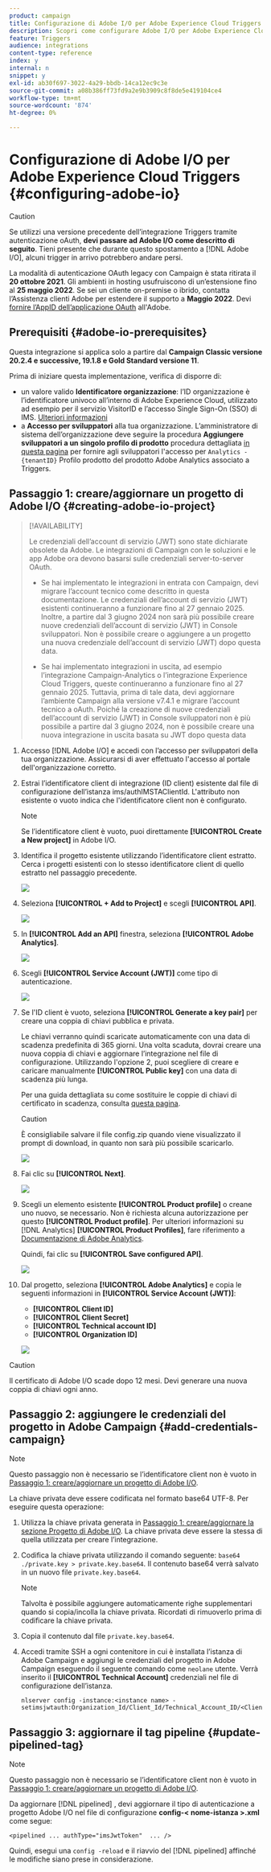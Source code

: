 ```yaml
---
product: campaign
title: Configurazione di Adobe I/O per Adobe Experience Cloud Triggers
description: Scopri come configurare Adobe I/O per Adobe Experience Cloud Triggers
feature: Triggers
audience: integrations
content-type: reference
index: y
internal: n
snippet: y
exl-id: ab30f697-3022-4a29-bbdb-14ca12ec9c3e
source-git-commit: a08b386ff73fd9a2e9b3909c8f8de5e419104ce4
workflow-type: tm+mt
source-wordcount: '874'
ht-degree: 0%

---
```


# Configurazione di Adobe I/O per Adobe Experience Cloud Triggers {#configuring-adobe-io}

>[!CAUTION]
>
>Se utilizzi una versione precedente dell’integrazione Triggers tramite autenticazione oAuth, **devi passare ad Adobe I/O come descritto di seguito**.
>Tieni presente che durante questo spostamento a [!DNL Adobe I/O], alcuni trigger in arrivo potrebbero andare persi.
>
>La modalità di autenticazione OAuth legacy con Campaign è stata ritirata il **20 ottobre 2021**. Gli ambienti in hosting usufruiscono di un’estensione fino al **25 maggio 2022**. Se sei un cliente on-premise o ibrido, contatta l’Assistenza clienti Adobe per estendere il supporto a **Maggio 2022**. Devi [fornire l’AppID dell’applicazione OAuth](../../integrations/using/configuring-pipeline.md#step-optional) all&#39;Adobe.

## Prerequisiti {#adobe-io-prerequisites}

Questa integrazione si applica solo a partire dal **Campaign Classic versione 20.2.4 e successive, 19.1.8 e Gold Standard versione 11**.

Prima di iniziare questa implementazione, verifica di disporre di:

* un valore valido **Identificatore organizzazione**: l’ID organizzazione è l’identificatore univoco all’interno di Adobe Experience Cloud, utilizzato ad esempio per il servizio VisitorID e l’accesso Single Sign-On (SSO) di IMS. [Ulteriori informazioni](https://experienceleague.adobe.com/docs/core-services/interface/administration/organizations.html?lang=it)
* a **Accesso per sviluppatori** alla tua organizzazione. L’amministratore di sistema dell’organizzazione deve seguire la procedura **Aggiungere sviluppatori a un singolo profilo di prodotto** procedura dettagliata [in questa pagina](https://helpx.adobe.com/enterprise/using/manage-developers.html) per fornire agli sviluppatori l&#39;accesso per `Analytics - {tenantID}` Profilo prodotto del prodotto Adobe Analytics associato a Triggers.

## Passaggio 1: creare/aggiornare un progetto di Adobe I/O {#creating-adobe-io-project}

>[!AVAILABILITY]
>
> Le credenziali dell’account di servizio (JWT) sono state dichiarate obsolete da Adobe. Le integrazioni di Campaign con le soluzioni e le app Adobe ora devono basarsi sulle credenziali server-to-server OAuth. </br>
>
> * Se hai implementato le integrazioni in entrata con Campaign, devi migrare l’account tecnico come descritto in questa documentazione. Le credenziali dell’account di servizio (JWT) esistenti continueranno a funzionare fino al 27 gennaio 2025. Inoltre, a partire dal 3 giugno 2024 non sarà più possibile creare nuove credenziali dell’account di servizio (JWT) in Console sviluppatori. Non è possibile creare o aggiungere a un progetto una nuova credenziale dell’account di servizio (JWT) dopo questa data. </br>
>
> * Se hai implementato integrazioni in uscita, ad esempio l’integrazione Campaign-Analytics o l’integrazione Experience Cloud Triggers, queste continueranno a funzionare fino al 27 gennaio 2025. Tuttavia, prima di tale data, devi aggiornare l’ambiente Campaign alla versione v7.4.1 e migrare l’account tecnico a oAuth. Poiché la creazione di nuove credenziali dell’account di servizio (JWT) in Console sviluppatori non è più possibile a partire dal 3 giugno 2024, non è possibile creare una nuova integrazione in uscita basata su JWT dopo questa data

1. Accesso [!DNL Adobe I/O] e accedi con l’accesso per sviluppatori della tua organizzazione. Assicurarsi di aver effettuato l&#39;accesso al portale dell&#39;organizzazione corretto.

1. Estrai l’identificatore client di integrazione (ID client) esistente dal file di configurazione dell’istanza ims/authIMSTAClientId. L&#39;attributo non esistente o vuoto indica che l&#39;identificatore client non è configurato.

   >[!NOTE]
   >
   >Se l’identificatore client è vuoto, puoi direttamente **[!UICONTROL Create a New project]** in Adobe I/O.

1. Identifica il progetto esistente utilizzando l’identificatore client estratto. Cerca i progetti esistenti con lo stesso identificatore client di quello estratto nel passaggio precedente.

   ![](assets/do-not-localize/adobe_io_8.png)

1. Seleziona **[!UICONTROL + Add to Project]** e scegli **[!UICONTROL API]**.

   ![](assets/do-not-localize/adobe_io_1.png)

1. In **[!UICONTROL Add an API]** finestra, seleziona **[!UICONTROL Adobe Analytics]**.

   ![](assets/do-not-localize/adobe_io_2.png)

1. Scegli **[!UICONTROL Service Account (JWT)]** come tipo di autenticazione.

   ![](assets/do-not-localize/adobe_io_3.png)

1. Se l&#39;ID client è vuoto, seleziona **[!UICONTROL Generate a key pair]** per creare una coppia di chiavi pubblica e privata.

   Le chiavi verranno quindi scaricate automaticamente con una data di scadenza predefinita di 365 giorni. Una volta scaduta, dovrai creare una nuova coppia di chiavi e aggiornare l’integrazione nel file di configurazione. Utilizzando l&#39;opzione 2, puoi scegliere di creare e caricare manualmente **[!UICONTROL Public key]** con una data di scadenza più lunga.

   Per una guida dettagliata su come sostituire le coppie di chiavi di certificato in scadenza, consulta [questa pagina](https://developer.adobe.com/developer-console/docs/guides/email-alerts/cert-expiry/#a-step-by-step-guide-to-replacing-expiring-certificate-key-pairs).


   >[!CAUTION]
   >
   >È consigliabile salvare il file config.zip quando viene visualizzato il prompt di download, in quanto non sarà più possibile scaricarlo.

   ![](assets/do-not-localize/adobe_io_4.png)

1. Fai clic su **[!UICONTROL Next]**.

   ![](assets/do-not-localize/adobe_io_5.png)

1. Scegli un elemento esistente **[!UICONTROL Product profile]** o creane uno nuovo, se necessario. Non è richiesta alcuna autorizzazione per questo **[!UICONTROL Product profile]**. Per ulteriori informazioni su [!DNL Analytics] **[!UICONTROL Product Profiles]**, fare riferimento a [Documentazione di Adobe Analytics](https://experienceleague.adobe.com/docs/analytics/admin/admin-console/home.html#admin-console).

   Quindi, fai clic su **[!UICONTROL Save configured API]**.

   ![](assets/do-not-localize/adobe_io_6.png)

1. Dal progetto, seleziona **[!UICONTROL Adobe Analytics]** e copia le seguenti informazioni in **[!UICONTROL Service Account (JWT)]**:

   * **[!UICONTROL Client ID]**
   * **[!UICONTROL Client Secret]**
   * **[!UICONTROL Technical account ID]**
   * **[!UICONTROL Organization ID]**

   ![](assets/do-not-localize/adobe_io_7.png)

>[!CAUTION]
>
>Il certificato di Adobe I/O scade dopo 12 mesi. Devi generare una nuova coppia di chiavi ogni anno.

## Passaggio 2: aggiungere le credenziali del progetto in Adobe Campaign {#add-credentials-campaign}

>[!NOTE]
>
>Questo passaggio non è necessario se l’identificatore client non è vuoto in [Passaggio 1: creare/aggiornare un progetto di Adobe I/O](#creating-adobe-io-project).

La chiave privata deve essere codificata nel formato base64 UTF-8. Per eseguire questa operazione:

1. Utilizza la chiave privata generata in [Passaggio 1: creare/aggiornare la sezione Progetto di Adobe I/O](#creating-adobe-io-project). La chiave privata deve essere la stessa di quella utilizzata per creare l’integrazione.

1. Codifica la chiave privata utilizzando il comando seguente: `base64 ./private.key > private.key.base64`. Il contenuto base64 verrà salvato in un nuovo file `private.key.base64`.

   >[!NOTE]
   >
   >Talvolta è possibile aggiungere automaticamente righe supplementari quando si copia/incolla la chiave privata. Ricordati di rimuoverlo prima di codificare la chiave privata.

1. Copia il contenuto dal file `private.key.base64`.

1. Accedi tramite SSH a ogni contenitore in cui è installata l’istanza di Adobe Campaign e aggiungi le credenziali del progetto in Adobe Campaign eseguendo il seguente comando come `neolane` utente. Verrà inserito il **[!UICONTROL Technical Account]** credenziali nel file di configurazione dell’istanza.

   ```
   nlserver config -instance:<instance name> -setimsjwtauth:Organization_Id/Client_Id/Technical_Account_ID/<Client_Secret>/<Base64_encoded_Private_Key>
   ```

## Passaggio 3: aggiornare il tag pipeline {#update-pipelined-tag}

>[!NOTE]
>
>Questo passaggio non è necessario se l’identificatore client non è vuoto in [Passaggio 1: creare/aggiornare un progetto di Adobe I/O](#creating-adobe-io-project).

Da aggiornare [!DNL pipelined] , devi aggiornare il tipo di autenticazione a progetto Adobe I/O nel file di configurazione **config-&lt; nome-istanza >.xml** come segue:

```
<pipelined ... authType="imsJwtToken"  ... />
```

Quindi, esegui una `config -reload` e il riavvio del [!DNL pipelined] affinché le modifiche siano prese in considerazione.
